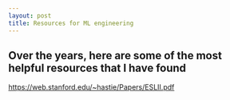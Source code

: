 ```yaml
---
layout: post
title: Resources for ML engineering 
---
```


Over the years, here are some of the most helpful resources that I have found
-----

https://web.stanford.edu/~hastie/Papers/ESLII.pdf

